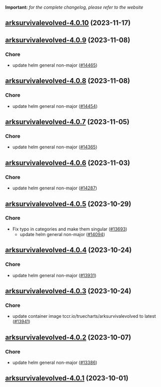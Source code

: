 **Important:**
*for the complete changelog, please refer to the website*




## [arksurvivalevolved-4.0.10](https://github.com/truecharts/charts/compare/arksurvivalevolved-4.0.9...arksurvivalevolved-4.0.10) (2023-11-17)




## [arksurvivalevolved-4.0.9](https://github.com/truecharts/charts/compare/arksurvivalevolved-4.0.8...arksurvivalevolved-4.0.9) (2023-11-08)

### Chore

- update helm general non-major ([#14465](https://github.com/truecharts/charts/issues/14465))
  
  


## [arksurvivalevolved-4.0.8](https://github.com/truecharts/charts/compare/arksurvivalevolved-4.0.7...arksurvivalevolved-4.0.8) (2023-11-08)

### Chore

- update helm general non-major ([#14454](https://github.com/truecharts/charts/issues/14454))
  
  


## [arksurvivalevolved-4.0.7](https://github.com/truecharts/charts/compare/arksurvivalevolved-4.0.6...arksurvivalevolved-4.0.7) (2023-11-05)

### Chore

- update helm general non-major ([#14365](https://github.com/truecharts/charts/issues/14365))
  
  


## [arksurvivalevolved-4.0.6](https://github.com/truecharts/charts/compare/arksurvivalevolved-4.0.5...arksurvivalevolved-4.0.6) (2023-11-03)

### Chore

- update helm general non-major ([#14287](https://github.com/truecharts/charts/issues/14287))
  
  


## [arksurvivalevolved-4.0.5](https://github.com/truecharts/charts/compare/arksurvivalevolved-4.0.4...arksurvivalevolved-4.0.5) (2023-10-29)

### Chore

- Fix typo in categories and make them singular ([#13693](https://github.com/truecharts/charts/issues/13693))
  - update helm general non-major ([#14094](https://github.com/truecharts/charts/issues/14094))
  
  


## [arksurvivalevolved-4.0.4](https://github.com/truecharts/charts/compare/arksurvivalevolved-4.0.3...arksurvivalevolved-4.0.4) (2023-10-24)

### Chore

- update helm general non-major ([#13931](https://github.com/truecharts/charts/issues/13931))
  
  


## [arksurvivalevolved-4.0.3](https://github.com/truecharts/charts/compare/arksurvivalevolved-4.0.2...arksurvivalevolved-4.0.3) (2023-10-24)

### Chore

- update container image tccr.io/truecharts/arksurvivalevolved to latest ([#13941](https://github.com/truecharts/charts/issues/13941))
  
  


## [arksurvivalevolved-4.0.2](https://github.com/truecharts/charts/compare/arksurvivalevolved-4.0.1...arksurvivalevolved-4.0.2) (2023-10-07)

### Chore

- update helm general non-major ([#13386](https://github.com/truecharts/charts/issues/13386))
  
  


## [arksurvivalevolved-4.0.1](https://github.com/truecharts/charts/compare/arksurvivalevolved-4.0.0...arksurvivalevolved-4.0.1) (2023-10-01)

